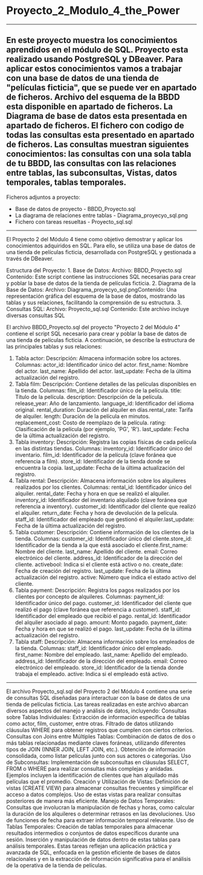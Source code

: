  # Proyecto_2_Modulo_4_the_Power
 ----------------------------------------------------------------
En este proyecto muestra los conocimientos aprendidos en el módulo de SQL. 
Proyecto esta realizado  usando  PostgreSQL y  DBeaver.
Para aplicar estos conocimientos vamos a trabajar con una base de datos de una tienda de "películas ficticia",  que se puede ver en apartado de ficheros.
Archivo del esquema de la BBDD esta disponible en apartado de ficheros.
La Diagrama de base de datos esta presentada en apartado de ficheros.
El fichero con codigo de todas las consultas esta presentado en apartado de ficheros. Las consultas muestran siguientes conocimientos: las consultas con una sola tabla de tu BBDD,  las consultas con las relaciones entre tablas,  las subconsultas, Vistas,  datos temporales, tablas temporales.
------------------------------------------------------------------
Ficheros adjuntos a proyecto:
- Base de datos de proyecto - BBDD_Proyecto.sql
- La diagrama de relaciones entre tablas - Diagrama_proyecyo_sql.png
- Fichero con tareas resueltas - Proyecto_sql.sql
------------------------------------------------------------------
El Proyecto 2 del Módulo 4 tiene como objetivo demostrar y aplicar los conocimientos adquiridos en SQL. Para ello, se utiliza una base de datos de una tienda de películas ficticia, desarrollada con PostgreSQL y gestionada a través de DBeaver.​

Estructura del Proyecto:
    1. Base de Datos:
        Archivo: BBDD_Proyecto.sql​
        Contenido: Este script contiene las instrucciones SQL necesarias para crear y poblar la base de datos de la tienda de películas ficticia.​
    2. Diagrama de la Base de Datos:
        Archivo: Diagrama_proyecyo_sql.png​
        Contenido: Una representación gráfica del esquema de la base de datos, mostrando las tablas y sus relaciones, facilitando la comprensión de su estructura.​
    3. Consultas SQL:
        Archivo: Proyecto_sql.sql​
        Contenido: Este archivo incluye diversas consultas SQL​

  El archivo BBDD_Proyecto.sql del proyecto "Proyecto 2 del Módulo 4" contiene el script SQL necesario para crear y poblar la base de datos de una tienda de películas ficticia. A continuación, se describe la estructura de las principales tablas y sus relaciones:​

1. Tabla actor:
    Descripción: Almacena información sobre los actores.​
    Columnas:
        actor_id: Identificador único del actor.​
        first_name: Nombre del actor.​
        last_name: Apellido del actor.​
        last_update: Fecha de la última actualización del registro.​
2. Tabla film:
    Descripción: Contiene detalles de las películas disponibles en la tienda.​
    Columnas:
        film_id: Identificador único de la película.​
        title: Título de la película.​
        description: Descripción de la película.​
        release_year: Año de lanzamiento.​
        language_id: Identificador del idioma original.​
        rental_duration: Duración del alquiler en días.​
        rental_rate: Tarifa de alquiler.​
        length: Duración de la película en minutos.​
        replacement_cost: Costo de reemplazo de la película.​
        rating: Clasificación de la película (por ejemplo, 'PG', 'R').​
        last_update: Fecha de la última actualización del registro.​
3. Tabla inventory:
    Descripción: Registra las copias físicas de cada película en las distintas tiendas.​
    Columnas:
        inventory_id: Identificador único del inventario.​
        film_id: Identificador de la película (clave foránea que referencia a film).​
        store_id: Identificador de la tienda donde se encuentra la copia.​
        last_update: Fecha de la última actualización del registro.​
4. Tabla rental:
   Descripción: Almacena información sobre los alquileres realizados por los clientes.​
    Columnas:
        rental_id: Identificador único del alquiler.​
        rental_date: Fecha y hora en que se realizó el alquiler.​
        inventory_id: Identificador del inventario alquilado (clave foránea que referencia a inventory).​
        customer_id: Identificador del cliente que realizó el alquiler.​
        return_date: Fecha y hora de devolución de la película.​
        staff_id: Identificador del empleado que gestionó el alquiler.​
        last_update: Fecha de la última actualización del registro.​
5. Tabla customer:
    Descripción: Contiene información de los clientes de la tienda.​
    Columnas:
        customer_id: Identificador único del cliente.​
        store_id: Identificador de la tienda a la que está asociado el cliente.​
        first_name: Nombre del cliente.​
        last_name: Apellido del cliente.​
        email: Correo electrónico del cliente.​
        address_id: Identificador de la dirección del cliente.​
        activebool: Indica si el cliente está activo o no.​
        create_date: Fecha de creación del registro.​
        last_update: Fecha de la última actualización del registro.​
        active: Número que indica el estado activo del cliente.​
6. Tabla payment:
    Descripción: Registra los pagos realizados por los clientes por concepto de alquileres.​
    Columnas:
        payment_id: Identificador único del pago.​
        customer_id: Identificador del cliente que realizó el pago (clave foránea que referencia a customer).​
        staff_id: Identificador del empleado que recibió el pago.​
        rental_id: Identificador del alquiler asociado al pago.​
        amount: Monto pagado.​
        payment_date: Fecha y hora en que se realizó el pago.​
        last_update: Fecha de la última actualización del registro.​
7. Tabla staff:
    Descripción: Almacena información sobre los empleados de la tienda.​
    Columnas:
        staff_id: Identificador único del empleado.​
        first_name: Nombre del empleado.​
        last_name: Apellido del empleado.​
        address_id: Identificador de la dirección del empleado.​
        email: Correo electrónico del empleado.​
        store_id: Identificador de la tienda donde trabaja el empleado.​
        active: Indica si el empleado está activo.
----------------------------------------------------------------------------------------------------------

El archivo Proyecto_sql.sql del Proyecto 2 del Módulo 4 contiene una serie de consultas SQL diseñadas para interactuar con la base de datos de una tienda de películas ficticia. Las tareas realizadas en este archivo abarcan diversos aspectos del manejo y análisis de datos, incluyendo:​
    Consultas sobre Tablas Individuales:
        Extracción de información específica de tablas como actor, film, customer, entre otras.​
        Filtrado de datos utilizando cláusulas WHERE para obtener registros que cumplen con ciertos criterios.​
    Consultas con Joins entre Múltiples Tablas:
        Combinación de datos de dos o más tablas relacionadas mediante claves foráneas, utilizando diferentes tipos de JOIN (INNER JOIN, LEFT JOIN, etc.).​
        Obtención de información consolidada, como listar películas junto con sus actores o categorías.​
    Uso de Subconsultas:
        Implementación de subconsultas en cláusulas SELECT, FROM o WHERE para realizar consultas más complejas y anidadas.​
        Ejemplos incluyen la identificación de clientes que han alquilado más películas que el promedio.​
    Creación y Utilización de Vistas:
        Definición de vistas (CREATE VIEW) para almacenar consultas frecuentes y simplificar el acceso a datos complejos.​
        Uso de estas vistas para realizar consultas posteriores de manera más eficiente.​
    Manejo de Datos Temporales:
        Consultas que involucran la manipulación de fechas y horas, como calcular la duración de los alquileres o determinar retrasos en las devoluciones.​
        Uso de funciones de fecha para extraer información temporal relevante.​
    Uso de Tablas Temporales:
        Creación de tablas temporales para almacenar resultados intermedios o conjuntos de datos específicos durante una sesión.​
        Inserción y manipulación de datos dentro de estas tablas para análisis temporales.​
Estas tareas reflejan una aplicación práctica y avanzada de SQL, enfocada en la gestión eficiente de bases de datos relacionales y en la extracción de información significativa para el análisis de la operativa de la tienda de películas.
   

